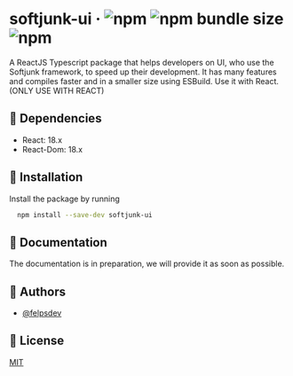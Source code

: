 # softjunk-ui · ![npm](https://img.shields.io/npm/v/softjunk-ui?style=flat-square) ![npm bundle size](https://img.shields.io/bundlephobia/min/softjunk-ui?style=flat-square) ![npm](https://img.shields.io/npm/dm/softjunk-ui?style=flat-square)

A ReactJS Typescript package that helps developers on UI, who use the Softjunk framework, to speed up their development. It has many features and compiles faster and in a smaller size using ESBuild. Use it with React. (ONLY USE WITH REACT)

## 🔌 Dependencies

-   React: 18.x
-   React-Dom: 18.x

## 🚀 Installation

Install the package by running

```bash
  npm install --save-dev softjunk-ui
```

## 📒 Documentation

The documentation is in preparation, we will provide it as soon as possible.

## 🔨 Authors

-   [@felpsdev](https://www.github.com/felpsdev)

## 📃 License

[MIT](https://choosealicense.com/licenses/mit/)
